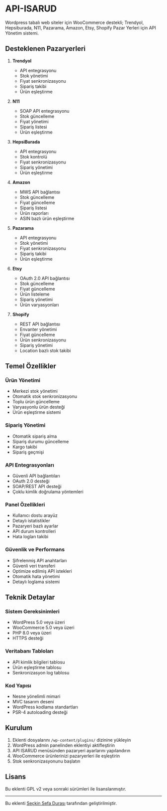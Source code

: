 # API-ISARUD
Wordpress tabalı web siteler için WooCommerce destekli; Trendyol, Hepsiburada, N11, Pazarama, Amazon, Etsy, Shopify Pazar Yerleri için API Yönetim sistemi.

## Desteklenen Pazaryerleri

1. **Trendyol**
   * API entegrasyonu
   * Stok yönetimi
   * Fiyat senkronizasyonu
   * Sipariş takibi
   * Ürün eşleştirme

2. **N11**
   * SOAP API entegrasyonu
   * Stok güncelleme
   * Fiyat yönetimi
   * Sipariş listesi
   * Ürün eşleştirme

3. **HepsiBurada**
   * API entegrasyonu
   * Stok kontrolü
   * Fiyat senkronizasyonu
   * Sipariş yönetimi
   * Ürün eşleştirme

4. **Amazon**
   * MWS API bağlantısı
   * Stok güncelleme
   * Fiyat güncelleme
   * Sipariş listesi
   * Ürün raporları
   * ASIN bazlı ürün eşleştirme

5. **Pazarama**
   * API entegrasyonu
   * Stok yönetimi
   * Fiyat senkronizasyonu
   * Sipariş takibi
   * Ürün eşleştirme

6. **Etsy**
   * OAuth 2.0 API bağlantısı
   * Stok güncelleme
   * Fiyat güncelleme
   * Ürün listeleme
   * Sipariş yönetimi
   * Ürün varyasyonları

7. **Shopify**
   * REST API bağlantısı
   * Envanter yönetimi
   * Fiyat güncelleme
   * Ürün senkronizasyonu
   * Sipariş yönetimi
   * Location bazlı stok takibi

## Temel Özellikler
### Ürün Yönetimi
* Merkezi stok yönetimi
* Otomatik stok senkronizasyonu
* Toplu ürün güncelleme
* Varyasyonlu ürün desteği
* Ürün eşleştirme sistemi

### Sipariş Yönetimi
* Otomatik sipariş alma
* Sipariş durumu güncelleme
* Kargo takibi
* Sipariş geçmişi

### API Entegrasyonları
* Güvenli API bağlantıları
* OAuth 2.0 desteği
* SOAP/REST API desteği
* Çoklu kimlik doğrulama yöntemleri

### Panel Özellikleri
* Kullanıcı dostu arayüz
* Detaylı istatistikler
* Pazaryeri bazlı ayarlar
* API durum kontrolleri
* Hata logları takibi

### Güvenlik ve Performans
* Şifrelenmiş API anahtarları
* Güvenli veri transferi
* Optimize edilmiş API istekleri
* Otomatik hata yönetimi
* Detaylı loglama sistemi

## Teknik Detaylar
### Sistem Gereksinimleri
* WordPress 5.0 veya üzeri
* WooCommerce 5.0 veya üzeri
* PHP 8.0 veya üzeri
* HTTPS desteği

### Veritabanı Tabloları
* API kimlik bilgileri tablosu
* Ürün eşleştirme tablosu
* Senkronizasyon log tablosu

### Kod Yapısı
* Nesne yönelimli mimari
* MVC tasarım deseni
* WordPress kodlama standartları
* PSR-4 autoloading desteği

## Kurulum
1. Eklenti dosyalarını `/wp-content/plugins/` dizinine yükleyin
2. WordPress admin panelinden eklentiyi aktifleştirin
3. API ISARUD menüsünden pazaryeri ayarlarını yapılandırın
4. WooCommerce ürünlerinizi pazaryerleri ile eşleştirin
5. Stok senkronizasyonunu başlatın

## Lisans
Bu eklenti GPL v2 veya sonraki sürümleri ile lisanslanmıştır.

---
Bu eklenti [Seçkin Sefa Durası](https://www.seckin.ws) tarafından geliştirilmiştir.
